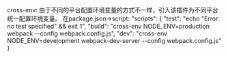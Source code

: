 cross-env: 
    由于不同的平台配置环境变量的方式不一样，引入该插件为不同平台统一配置环境变量。
    在package.json->script:
    "scripts": {
    "test": "echo \"Error: no test specified\" && exit 1",
    "build": "cross-env NODE_ENV=production webpack --config webpack.config.js",
    "dev": "cross-env NODE_ENV=development webpack-dev-server --config webpack.config.js"
  }
    